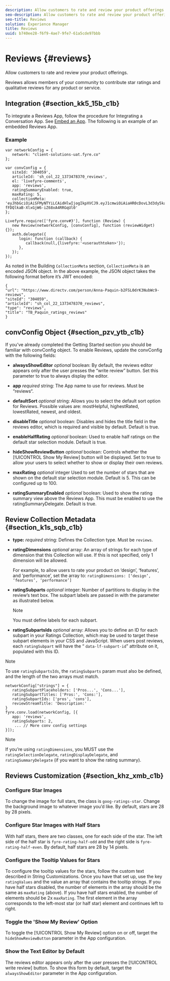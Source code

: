 ```yaml
---
description: Allow customers to rate and review your product offerings.
seo-description: Allow customers to rate and review your product offerings.
seo-title: Reviews
solution: Experience Manager
title: Reviews
uuid: b740ee28-f6f9-4ae7-9fe7-61a5cde97bbb
---
```


# Reviews {#reviews}

Allow customers to rate and review your product offerings.

Reviews allows members of your community to contribute star ratings and qualitative reviews for any product or service.

## Integration {#section_kk5_15b_c1b}

To integrate a Reviews App, follow the procedure for Integrating a Conversation App. See [Embed an App](/help/implementation/c-livefyre-identity-comp/t-using-studio-to-connect-your-social-apps-to-your-livefyre-implementation.md). The following is an example of an embedded Reviews App.

### Example

```
var networkConfig = { 
   network: "client-solutions-uat.fyre.co" 
}; 
  
var convConfig = { 
   siteId: '304059', 
   articleId: 'sh_col_22_1373478370_reviews', 
   el: 'livefyre-comments', 
   app: 'reviews', 
   ratingSummaryEnabled: true, 
   maxRating: 5, 
   collectionMeta: 'eyJhbGciOiAiSFMyNTYiLCAidHlwIjogIkpXVCJ9.eyJ1cmwiOiAiaHR0cDovL3d3dy5kaXJlY3R2LmNvbS9wZXJzb24vQW5uYS1QYXF1aW4tYjJGU0wwZHJLM051YldjOS1yZXZpZXdzIiwgInNpdGVJZCI6ICIzMDQwNTkiLCAiYXJ0aWNsZUlkIjogInNoX2NvbF8yMl8xMzczNDc4MzcwX3Jldmlld3MiLCAidHlwZSI6ICJyZXZpZXdzIiwgInRpdGxlIjogIlRCX1BhcXVpbl9yYXRpbmdzX3Jldmlld3MifQ.hes3KMwygCG-fFDQlkaB-XlxGjW6-iZ68xA4RRGqUl0' 
}; 
  
Livefyre.require(['fyre.conv#3'], function (Review) { 
   new Review(networkConfig, [convConfig], function (reviewWidget) {}); 
   auth.delegate({ 
      login: function (callback) { 
         callback(null,{livefyre:'<userauthtoken>'}); 
      }, 
   }); 
});
```

As noted in the Building `CollectionMeta` section, `CollectionMeta` is an encoded JSON object. In the above example, the JSON object takes the following format before it’s JWT encoded:

```
{ 
"url": "https://www.directv.com/person/Anna-Paquin-b2FSL0drK3NubWc9-reviews",  
"siteId": "304059",  
"articleId": "sh_col_22_1373478370_reviews",  
"type": "reviews",  
"title": "TB_Paquin_ratings_reviews" 
}
```

## convConfig Object {#section_pzv_ytb_c1b}

If you’ve already completed the Getting Started section you should be familiar with convConfig object. To enable Reviews, update the convConfig with the following fields: 

* **alwaysShowEditor** *optional* boolean: By default, the reviews editor appears only after the user presses the “write review” button. Set this parameter to true to always display the editor.

* **app** *required* string: The App name to use for reviews. Must be “reviews“.

* **defaultSort** *optional* string: Allows you to select the default sort option for Reviews. Possible values are: mostHelpful, highestRated, lowestRated, newest, and oldest.

* **disableTitle** *optional* boolean: Disables and hides the title field in the reviews editor, which is required and visible by default. Default is true.

* **enableHalfRating** *optional* boolean: Used to enable half ratings on the default star selection module. Default is true.

* **hideShowReviewButton** *optional* boolean: Controls whether the [!UICONTROL Show My Review] button will be displayed. Set to true to allow your users to select whether to show or display their own reviews.

* **maxRating** *optional* integer Used to set the number of stars that are shown on the default star selection module. Default is 5. This can be configured up to 100.

* **ratingSummaryEnabled** *optional* boolean: Used to show the rating summary view above the Reviews App. This must be enabled to use the ratingSummaryDelegate. Default is true.

## Review Collection Metadata {#section_k1s_sqb_c1b}

* **type:** *required* string: Defines the Collection type. Must be `reviews`.

* **ratingDimensions** *optional* array: An array of strings for each type of dimension that this Collection will use. If this is not specified, only 1 dimension will be allowed.

  For example, to allow users to rate your product on ‘design’, ‘features’, and ‘performance’, set the array to: `ratingDimensions: [‘design’, ‘features’, ‘performance’]`

* **ratingSubparts** *optional* integer: Number of partitions to display in the review’s text box. The subpart labels are passed in with the parameter as illustrated below.

  >[!NOTE]
  >You must define labels for each subpart.

* **ratingSubpartsIds** *optional* array: Allows you to define an ID for each subpart in your Ratings Collection, which may be used to target these subpart elements in your CSS and JavaScript. When users post reviews, each `ratingSubpart` will have the “ `data-lf-subpart-id`” attribute on it, populated with this ID.

>[!NOTE]
>
>To use `ratingSubpartsIds`, the `ratingSubparts` param must also be defined, and the length of the two arrays must match.

```
networkConfig["strings"] = { 
   ratingSubpartPlaceholders: ['Pros...', 'Cons...'], 
   ratingSubpartTitles: ['Pros:', 'Cons:'], 
   ratingSubpartIds: ['pros', 'cons'], 
   reviewStreamTitle: 'Description:' 
} 
fyre.conv.load(networkConfig, [{ 
   app: 'reviews', 
   ratingSubparts: 2, 
    ... // More conv config settings 
}]);
```

>[!NOTE]
>
>If you’re using `ratingDimensions`, you MUST use the `ratingSelectionDelegate`, `ratingDisplayDelegate`, and `ratingSummaryDelegate` (if you want to show the rating summary).

## Reviews Customization {#section_khz_xmb_c1b}

### Configure Star Images

To change the image for full stars, the class is `goog-ratings-star`. Change the background image to whatever image you’d like. By default, stars are 28 by 28 pixels.

### Configure Star Images with Half Stars

With half stars, there are two classes, one for each side of the star. The left side of the half star is `fyre-rating-half-odd` and the right side is `fyre-rating-half-even`. By default, half stars are 28 by 14 pixels.

### Configure the Tooltip Values for Stars

To configure the tooltip values for the stars, follow the custom text described in String Customizations. Once you have that set up, use the key `ratingValues` and the value an array that contains the tooltip strings. If you have half stars disabled, the number of elements in the array should be the same as `maxRating` (above). If you have half stars enabled, the number of elements should be 2x `maxRating`. The first element in the array corresponds to the left-most star (or half star) element and continues left to right.

### Toggle the 'Show My Review' Option

To toggle the [!UICONTROL Show My Review] option on or off, target the `hideShowReviewButton` parameter in the App configuration.

### Show the Text Editor by Default

The reviews editor appears only after the user presses the [!UICONTROL write review] button. To show this form by default, target the `alwaysShowEditor` parameter in the App configuration.
